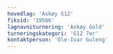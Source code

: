 ```yaml
---
hovedlag: 'Askøy G12'
fiksid: '19566'
lagnavniturnering: 'Askøy Gold'
turneringskategori: 'G12 7er'
kontaktperson: 'Ole-Ivar Guleng'
---
```

